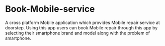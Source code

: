 # Book-Mobile-service
A cross platform Mobile application which provides Mobile repair service at doorstep.
Using this app users can book Mobile repair through this app by selecting their smartphone 
brand and model along with the problem of smartphone.
